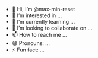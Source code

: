 - 👋 Hi, I’m @max-min-reset
- 👀 I’m interested in ...
- 🌱 I’m currently learning ...
- 💞️ I’m looking to collaborate on ...
- 📫 How to reach me ...
- 😄 Pronouns: ...
- ⚡ Fun fact: ...

<!---
max-min-reset/max-min-reset is a ✨ special ✨ repository because its `README.md` (this file) appears on your GitHub profile.
You can click the Preview link to take a look at your changes.
--->
